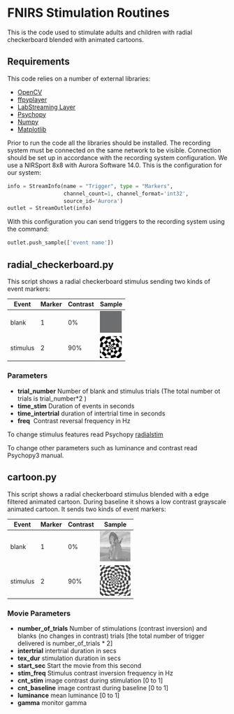 # FNIRS Stimulation Routines

This is the code used to stimulate adults and children with radial checkerboard blended with animated cartoons.

## Requirements

This code relies on a number of external libraries:

* [OpenCV](https://docs.opencv.org/master/d6/d00/tutorial_py_root.html)
* [ffpyplayer](https://pypi.org/project/ffpyplayer/)
* [LabStreaming Layer](https://github.com/sccn/labstreaminglayer)
* [Psychopy](https://www.psychopy.org/)
* [Numpy](https://numpy.org/)
* [Matplotlib](https://matplotlib.org/)

Prior to run the code all the libraries should be installed.
The recording system must be connected on the same network to be visible. Connection should be set up in accordance with the recording system configuration.
We use a NIRSport 8x8 with Aurora Software 14.0.
This is the configuration for our system:

```python
info = StreamInfo(name = "Trigger", type = "Markers",
                  channel_count=1, channel_format='int32',
                  source_id='Aurora')
outlet = StreamOutlet(info)
```

With this configuration you can send triggers to the recording system using the command:

```python
outlet.push_sample(['event name'])
```

## radial_checkerboard.py

This script shows a radial checkerboard stimulus sending two kinds of event markers:

| Event    | Marker | Contrast |Sample|
|----------|--------|----------|------|
| blank    | 1      |       0% | <img src="grey.jpg" width="50" height="50"/>     |
| stimulus | 2      | 90%      |<img src="rad_stim.gif" width="50" height="50"/> |

### Parameters

* **trial_number** Number of blank and stimulus trials (The total number ot trials is trial_number*2 )
* **time_stim**  Duration of events in seconds
* **time_intertrial**  duration of intertrial time in seconds
* **freq**  Contrast reversal frequency in Hz

To change stimulus features read Psychopy [radialstim](https://www.psychopy.org/api/visual/radialstim.html)

To change other parameters such as luminance and contrast read Psychopy3 manual.

## cartoon.py

This script shows a radial checkerboard stimulus blended with a edge filtered animated cartoon. During baseline it shows a low contrast grayscale animated cartoon. It sends two kinds of event markers:

| Event    | Marker | Contrast |Sample|
|----------|--------|----------|------|
| blank    | 1      |       0% | [<img src="cartoon_b.png" width="70" height="70"/>](cartoon_b.png)     |
| stimulus | 2      | 90%      |[<img src="cartoon_s.png" width="70" height="70"/>](cartoon_s.png) |

### Movie Parameters

* **number_of_trials** Number of stimulations (contrast inversion) and blanks (no changes in contrast) trials [the total number of trigger delivered is number_of_trials * 2]
* **intertrial** intertrial duration in secs
* **tex_dur** stimulation duration in secs
* **start_sec** Start the movie from  this second
* **stim_freq**  Stimulus contrast inversion frequency in Hz
* **cnt_stim** image contrast during stimulation [0 to 1]
* **cnt_baseline** image contrast during baseline [0 to 1]
* **luminance** mean luminance [0 to 1]
* **gamma** monitor gamma
